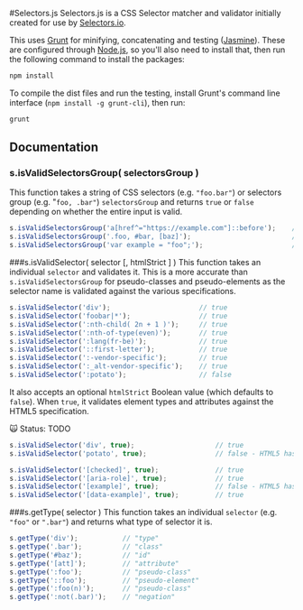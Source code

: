 #Selectors.js
Selectors.js is a CSS Selector matcher and validator initially created for use by [Selectors.io](https://selectors.io).

This uses [Grunt](http://gruntjs.com) for minifying, concatenating and testing ([Jasmine](http://jasmine.github.io/)). These are configured through [Node.js](https://nodejs.org/en/), so you'll also need to install that, then run the following command to install the packages:

```JavaScript
npm install
```

To compile the dist files and run the testing, install Grunt's command line interface (`npm install -g grunt-cli`), then run:

```JavaScript
grunt
```

## Documentation
### s.isValidSelectorsGroup( selectorsGroup )
This function takes a string of CSS selectors (e.g. `"foo.bar"`) or selectors group (e.g. "`foo, .bar"`) `selectorsGroup` and returns `true` or `false` depending on whether the entire input is valid.

```JavaScript
s.isValidSelectorsGroup('a[href^="https://example.com"]::before');    // true
s.isValidSelectorsGroup('.foo, #bar, [baz]');                         // true
s.isValidSelectorsGroup('var example = "foo";');                      // false
```

###s.isValidSelector( selector [, htmlStrict ] )
This function takes an individual `selector` and validates it. This is a more accurate than `s.isValidSelectorsGroup` for pseudo-classes and pseudo-elements as the selector name is validated against the various specifications.

```JavaScript
s.isValidSelector('div');                      // true
s.isValidSelector('foobar|*');                 // true
s.isValidSelector(':nth-child( 2n + 1 )');     // true
s.isValidSelector(':nth-of-type(even)');       // true
s.isValidSelector(':lang(fr-be)');             // true
s.isValidSelector('::first-letter');           // true
s.isValidSelector(':-vendor-specific');        // true
s.isValidSelector(':_alt-vendor-specific');    // true
s.isValidSelector(':potato');                  // false
```

It also accepts an optional `htmlStrict` Boolean value (which defaults to `false`). When `true`, it validates element types and attributes against the HTML5 specification.

:scream_cat: Status: TODO

```JavaScript
s.isValidSelector('div', true);                    // true
s.isValidSelector('potato', true);                 // false - HTML5 has no `potato` element

s.isValidSelector('[checked]', true);              // true
s.isValidSelector('[aria-role]', true);            // true
s.isValidSelector('[example]', true);              // false - HTML5 has no `example` attribute
s.isValidSelector('[data-example]', true);         // true
```

###s.getType( selector )
This function takes an individual `selector` (e.g. `"foo"` or `".bar"`) and returns what type of selector it is.

```JavaScript
s.getType('div');           // "type"
s.getType('.bar');          // "class"
s.getType('#baz');          // "id"
s.getType('[att]');         // "attribute"
s.getType(':foo');          // "pseudo-class"
s.getType('::foo');         // "pseudo-element"
s.getType(':foo(n)');       // "pseudo-class"
s.getType(':not(.bar)');    // "negation"
```